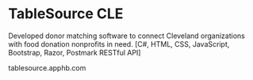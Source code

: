 # TableSource CLE


Developed donor matching software to connect Cleveland organizations with food donation nonprofits in need. [C#, HTML, CSS, JavaScript, Bootstrap, Razor, Postmark RESTful API]


tablesource.apphb.com
